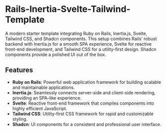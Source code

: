 # Rails-Inertia-Svelte-Tailwind-Template

A modern starter template integrating Ruby on Rails, Inertia.js, Svelte, Tailwind CSS, and Shadcn components. This setup combines Rails’ robust backend with Inertia.js for a smooth SPA experience, Svelte for reactive front-end development, and Tailwind CSS for a utility-first design. Shadcn components provide a polished UI out of the box.

## Features

- **Ruby on Rails**: Powerful web application framework for building scalable and maintainable applications.
- **Inertia.js**: Seamlessly connects server-side and client-side rendering, providing an SPA-like experience.
- **Svelte**: Reactive front-end framework that compiles components into highly efficient JavaScript.
- **Tailwind CSS**: Utility-first CSS framework for rapid and customizable styling.
- **Shadcn**: UI components for a consistent and professional user interface.
